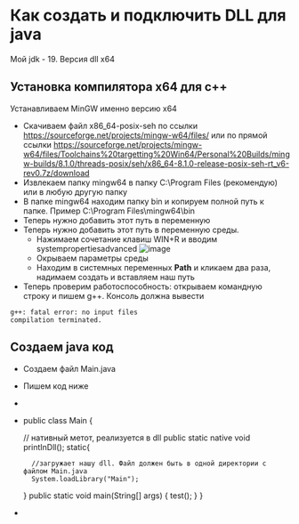 # Как создать и подключить DLL для java 

Мой jdk - 19. 
Версия dll x64
 
## Установка компилятора x64 для c++
Устанавливаем MinGW именно версию x64
* Скачиваем файл x86_64-posix-seh по ссылки https://sourceforge.net/projects/mingw-w64/files/ или по прямой ссылки 
https://sourceforge.net/projects/mingw-w64/files/Toolchains%20targetting%20Win64/Personal%20Builds/mingw-builds/8.1.0/threads-posix/seh/x86_64-8.1.0-release-posix-seh-rt_v6-rev0.7z/download
* Извлекаем папку mingw64 в папку C:\Program Files (рекомендую) или в любую другую папку 
* В папке mingw64 находим папку bin и копируем полной путь к папке. Пример C:\Program Files\mingw64\bin
* Теперь нужно добавить этот путь в переменную 
* Теперь нужно добавить этот путь в переменную среды. 
  *  Нажимаем сочетание клавиш WIN+R и вводим systempropertiesadvanced   ![image](https://user-images.githubusercontent.com/114221320/205640536-8477c773-5f0c-4be8-b6fd-3e36e79cd5dd.png)
  *  Окрываем параметры среды 
  *  Находим в системных переменных **Path** и кликаем два раза, надимаем создать и вставляем наш путь 
*  Теперь проверим работоспособность: открываем командную строку и пишем g++. Консоль должна вывести 
```
g++: fatal error: no input files
compilation terminated.
```
## Создаем java код 
* Создаем файл Main.java 
* Пишем код ниже 
* ```
* public class Main {

    // нативный метот, реализуется в dll
    public static native void printInDll();
    static{

        //загружает нашу dll. Файл должен быть в одной директории с файлом Main.java
        System.loadLibrary("Main");
    }
    public static void main(String[] args) {
        test();
    }
}
* ```
